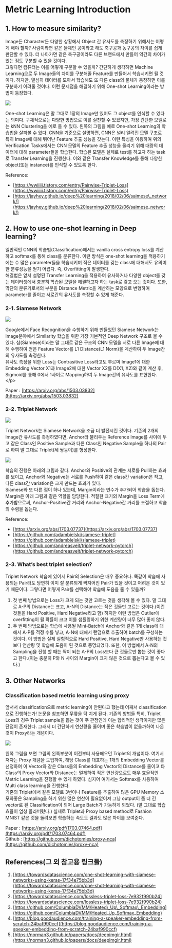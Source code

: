 # Metric Learning Introduction

## 1. How to measure similarity?

Image든 Character든 다양한 상황에서 Object 간 유사도를 측정하기 위해서는 어떻게 해야 할까? 사람이라면 같은 물체인 공이라고 해도 축구공과 농구공의 차이를 쉽게 판단할 수 있다. 더 나아가면 같은 축구공이라도 다른 브랜드에서 만들어 약간의 차이가 있는 점도 구분할 수 있을 것이다.  
그렇다면 컴퓨터는 이를 어떻게 구분할 수 있을까? 간단하게 생각하면 Machine Learning으로 두 Image들의 차이를 구분해줄 Feature를 만들어서 학습시키면 될 것이다. 하지만, 열심히 데이터를 모아서 학습해도 또 다른 class의 물체가 등장하면 이를 구분하기 어려울 것이다. 이런 문제점을 해결하기 위해 One-shot Learning이라는 방법이 등장했다.

![](https://bgparkloop.github.io/assets/images/study/similarity-img-01.png)

One-shot Learning은 말 그대로 1장의 Image만 있어도 그 object를 인식할 수 있다는 의미다. 구체적으로는 다양한 방법으로 이를 실천할 수 있겠지만, 가장 간단한 모델로는 kNN Clustering을 예로 들 수 있다. 왼쪽의 그림을 예로 One-shot Learning의 학습법을 살펴볼 수 있다. CNN을 기준으로 설명하면, CNN은 널리 알려진 모델 구조로 특히 Image에 대해 뛰어난 Feature 추출 성능을 갖는다. 이런 특성을 이용하여 위의 Verification Tasks에서는 CNN 모델의 Feature 추출 성능을 올리기 위해 대량의 데이터에 대해 parameter들을 학습한다. 학습된 모델은 실제로 test를 하고자 하는 task로 Transfer Learning을 진행한다. 이와 같은 Transfer Knowledge를 통해 다양한 object\(또는 instance\)를 인식할 수 있도록 한다.

Reference:

* [https://wwiiiii.tistory.com/entry/Pairwise-Triplet-Loss](https://wwiiiii.tistory.com/entry/Pairwise-Triplet-Loss)
* [https://jayhey.github.io/deep%20learning/2018/02/06/saimese\_network/](https://jayhey.github.io/deep%20learning/2018/02/06/saimese_network/)

## 2. How to use one-shot learning in Deep learning?

일반적인 CNN의 학습법\(Classification\)에서는 vanilla cross entropy loss를 계산하고 softmax를 통해 class를 분류한다. 이런 방식은 one-shot learning을 적용하기에는 수 많은 parameter들을 학습시키며 적은 데이터를 갖는 class에 대해서도 유의미한 분류성능을 얻기 어렵다. 즉, Overfitting이 발생한다.  
해결법은 앞서 설명된 Transfer Learning을 적용하여 유사하거나 다양한 object를 갖는 데이터셋에서 충분히 학습된 모델을 해결하고자 하는 task로 갖고 오는 것이다. 또한, 막단의 분류기로서의 부분을 Distance Metric을 계산하는 모양으로 변형하여 parameter를 줄이고 서로간의 유사도를 측정할 수 있게 해준다.

### **2-1. Siamese Network**

![](https://bgparkloop.github.io/assets/images/study/similarity-img-02.jpg)

Google에서 Face Recognition을 수행하기 위해 만들었던 Siamese Network는 Image분야에서 Similarity 학습을 위한 가장 기본적인 Deep Network 구조로 볼 수 있다. 샴\(Siamese\)이라는 말 그대로 같은 구조의 CNN 모델을 서로 다른 Image에 대해 수행하여 얻은 Feature Vector를 L1 Distance\(L1 Norm\)을 계산하여 두 Image간의 유사도를 측정한다.  
유사도 측정을 위한 Loss는 Contrasitive Loss라고도 부르며 Image1에 대한 Embedding Vector X1과 Image2에 대한 Vector X2를 D\(X1, X2\)와 같이 계산 후, Sigmoid를 통해 0에서 1사이로 Mapping하여 두 Image간의 유사도를 표현한다.&lt;/p&gt;

Paper : [https://arxiv.org/abs/1503.03832](https://arxiv.org/abs/1503.03832)

### **2-2. Triplet Network**

![](https://bgparkloop.github.io/assets/images/study/similarity-img-03.png)

Triplet Network는 Siamese Network을 조금 더 발전시킨 것이다. 기존의 2개의 Image간 유사도를 측정하였다면, Anchor라 불리우는 Reference Image를 사이에 두고 같은 Class인 Positive Sample과 다른 Class인 Negative Sample을 하나의 Pair로 하여 말 그대로 Triplet\(세 쌍둥이\)를 형성한다.

![](https://bgparkloop.github.io/assets/images/study/similarity-img-04.jpg)

학습의 진행은 아래의 그림과 같다. Anchor와 Positive의 관계는 서로를 Pull하는 효과를 보이고, Anchor와 Negative는 서로를 Push하여 같은 class간 variation은 작고, 다른 class간 variation은 크게 만드는 효과가 있다.  
Siamese와 또 다른 점이 하나 있는데, Margin이라는 변수가 추가되어 학습을 돕는다. Margin은 아래 그림과 같은 역할을 담당한다. 적절한 크기의 Margin을 Loss Term에 추가함으로써, Anchor-Positive간 거리와 Anchor-Negative간 거리를 조절하고 학습의 수렴을 돕는다.

Reference:

* [https://arxiv.org/abs/1703.07737](https://arxiv.org/abs/1703.07737)
* [https://github.com/adambielski/siamese-triplet](https://github.com/adambielski/siamese-triplet)
* [https://github.com/andreasveit/triplet-network-pytorch](https://github.com/andreasveit/triplet-network-pytorch)

### **2-3. What’s best triplet selection?**

Triplet Network 학습에 있어서 Pair의 Selection은 매우 중요하다. 똑같이 학습에 사용되는 Pair라도 당연히 이미 잘 분류되게 짝지어진 Pair가 있을 것이고 어려운 것이 있기 때문이다. 그렇다면 어떻게 Pair를 선택해야 학습에 도움을 줄 수 있을까?

1. 첫 번째 방법으로는 Loss가 크게 되는 것만 고르는 것을 생각해 볼 수 있다. 말 그대로 A-P의 Distance는 크고, A-N의 Distance는 작은 것들만 고르는 것이다.\(이런 것들을 Hard Positive, Hard Negative라고 함\) 하지만 이런 방법은 Outlier에 overfitting이 될 확률이 크고 이를 샘플링하기 위한 계산량이 너무 많아 좋지 않다.
2. 두 번째 방법으로는 학습에 사용될 Mini-Batch에 Anchor와 같은 1개 class에 대해서 A-P를 적정 수를 넣고, A-N에 대해서 랜덤으로 추출하여 batch를 구성하는 것이다. 이 방법은 실제 실험적으로 Hard Positive, Hard Negative만 사용하는 것보다 연산량 및 학습에 도움이 된 것으로 증명되었다. 또한, 이 방법에서 A-N의 Sampling을 진행 할 때는 짝이 되는 A-P의 Loss보다 큰 것들로만 뽑는 것이 좋다고 한다.\(이는 충분히 P와 N 사이의 Margin이 크지 않은 것으로 뽑는다고 볼 수 있다.\)

## 3. Other Networks

### **Classification based metric learning using proxy**

앞서서 classification으로 metric learning이 안된다고 했는데 어째서 classification으로 진행하는가! 논문을 참조하면 무릎을 탁 치게 된다. 기존의 방법들 특히, Triplet Loss의 경우 Triplet sample을 뽑는 것이 주 관점인데 이는 합리적인 생각이지만 많은 단점이 존재한다. 그래서 더 간단하게 연산량을 줄이며 좋은 학습법이 없을까하여 나온 것이 Proxy라는 개념이다.

![](https://bgparkloop.github.io/assets/images/study/similarity-img-05.png)

왼쪽 그림을 보면 그림의 왼쪽부분이 이전부터 사용해오던 Triplet의 개념이다. 여기서 저자는 Proxy 개념을 도입하여, 해당 Class를 대표하는 1개의 Embedding Vector를 선정하여 이 Vector와 같은 Class들의 Embedding Vector의 Distance를 줄이고 타 Class의 Proxy Vector와 Distance는 멀게하여 적은 연산량으로도 매우 효율적인 Metric Learning을 진행할 수 있게 하였다. 심지어 여기서는 Softmax를 사용하여 Multi class learning을 진행한다.  
기존의 Triplet에서 같은 모델로 3번이나 Feature를 추출하여 많은 GPU Memory 소모와좋은 Sampling을 하기 위한 많은 연산이 필요없어져 그냥 output이 좀 더 긴 vector로 된 Classification이 되어 Large Batch가 가능하게 되었다. \(말 그대로 학습 효율이 엄청 올라버렸다.\) 실제로 Triplet과 Proxy based method로 Fashion MNIST 같은 것을 돌려보면 학습하는 속도도 결과도 많은 차이를 보여준다.

Paper : [https://arxiv.org/pdf/1703.07464.pdf](https://arxiv.org/pdf/1703.07464.pdf)  
Github : [https://github.com/dichotomies/proxy-nca](https://github.com/dichotomies/proxy-nca)

## References\(그 외 참고용 링크들\)

1. [https://towardsdatascience.com/one-shot-learning-with-siamese-networks-using-keras-17f34e75bb3d](https://towardsdatascience.com/one-shot-learning-with-siamese-networks-using-keras-17f34e75bb3d)
2. [https://towardsdatascience.com/lossless-triplet-loss-7e932f990b24](https://towardsdatascience.com/lossless-triplet-loss-7e932f990b24)
3. [https://github.com/ColumbiaDVMM/Heated\_Up\_Softmax\_Embedding](https://github.com/ColumbiaDVMM/Heated_Up_Softmax_Embedding)
4. [https://blog.goodaudience.com/training-a-speaker-embedding-from-scratch-24baf990ccf](https://blog.goodaudience.com/training-a-speaker-embedding-from-scratch-24baf990ccf)
5. [https://norman3.github.io/papers/docs/deepimgir.html](https://norman3.github.io/papers/docs/deepimgir.html)

